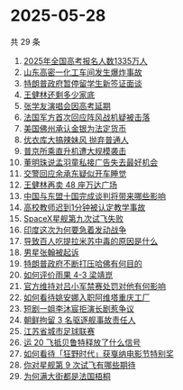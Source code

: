 # 2025-05-28

共 29 条

<!-- BEGIN -->
<!-- 最后更新时间 Wed May 28 2025 16:29:13 GMT+0800 (China Standard Time) -->

1. [2025年全国高考报名人数1335万人](https://www.zhihu.com/search?q=2025%E5%B9%B4%E5%85%A8%E5%9B%BD%E9%AB%98%E8%80%83%E6%8A%A5%E5%90%8D%E4%BA%BA%E6%95%B01335%E4%B8%87%E4%BA%BA)
1. [山东高密一化工车间发生爆炸事故](https://www.zhihu.com/search?q=%E5%B1%B1%E4%B8%9C%E9%AB%98%E5%AF%86%E4%B8%80%E5%8C%96%E5%B7%A5%E8%BD%A6%E9%97%B4%E5%8F%91%E7%94%9F%E7%88%86%E7%82%B8%E4%BA%8B%E6%95%85)
1. [特朗普政府暂停留学生新签证面谈](https://www.zhihu.com/search?q=%E7%89%B9%E6%9C%97%E6%99%AE%E6%94%BF%E5%BA%9C%E6%9A%82%E5%81%9C%E7%95%99%E5%AD%A6%E7%94%9F%E6%96%B0%E7%AD%BE%E8%AF%81%E9%9D%A2%E8%B0%88)
1. [王健林还剩多少家底](https://www.zhihu.com/search?q=%E7%8E%8B%E5%81%A5%E6%9E%97%E8%BF%98%E5%89%A9%E5%A4%9A%E5%B0%91%E5%AE%B6%E5%BA%95)
1. [张学友演唱会因高考延期](https://www.zhihu.com/search?q=%E5%BC%A0%E5%AD%A6%E5%8F%8B%E6%BC%94%E5%94%B1%E4%BC%9A%E5%9B%A0%E9%AB%98%E8%80%83%E5%BB%B6%E6%9C%9F)
1. [法国军方首次回应阵风战机疑被击落](https://www.zhihu.com/search?q=%E6%B3%95%E5%9B%BD%E5%86%9B%E6%96%B9%E9%A6%96%E6%AC%A1%E5%9B%9E%E5%BA%94%E9%98%B5%E9%A3%8E%E6%88%98%E6%9C%BA%E7%96%91%E8%A2%AB%E5%87%BB%E8%90%BD)
1. [美国佛州承认金银为法定货币](https://www.zhihu.com/search?q=%E7%BE%8E%E5%9B%BD%E4%BD%9B%E5%B7%9E%E6%89%BF%E8%AE%A4%E9%87%91%E9%93%B6%E4%B8%BA%E6%B3%95%E5%AE%9A%E8%B4%A7%E5%B8%81)
1. [优衣库大搞辣妹风 抛弃普通人](https://www.zhihu.com/search?q=%E4%BC%98%E8%A1%A3%E5%BA%93%E5%A4%A7%E6%90%9E%E8%BE%A3%E5%A6%B9%E9%A3%8E%20%E6%8A%9B%E5%BC%83%E6%99%AE%E9%80%9A%E4%BA%BA)
1. [普京所乘直升机遭大规模袭击](https://www.zhihu.com/search?q=%E6%99%AE%E4%BA%AC%E6%89%80%E4%B9%98%E7%9B%B4%E5%8D%87%E6%9C%BA%E9%81%AD%E5%A4%A7%E8%A7%84%E6%A8%A1%E8%A2%AD%E5%87%BB)
1. [董明珠说孟羽童私接广告失去最好机会](https://www.zhihu.com/search?q=%E8%91%A3%E6%98%8E%E7%8F%A0%E8%AF%B4%E5%AD%9F%E7%BE%BD%E7%AB%A5%E7%A7%81%E6%8E%A5%E5%B9%BF%E5%91%8A%E5%A4%B1%E5%8E%BB%E6%9C%80%E5%A5%BD%E6%9C%BA%E4%BC%9A)
1. [交警回应余承东疑似开车睡觉](https://www.zhihu.com/search?q=%E4%BA%A4%E8%AD%A6%E5%9B%9E%E5%BA%94%E4%BD%99%E6%89%BF%E4%B8%9C%E7%96%91%E4%BC%BC%E5%BC%80%E8%BD%A6%E7%9D%A1%E8%A7%89)
1. [王健林再卖 48 座万达广场](https://www.zhihu.com/search?q=%E7%8E%8B%E5%81%A5%E6%9E%97%E5%86%8D%E5%8D%96%2048%20%E5%BA%A7%E4%B8%87%E8%BE%BE%E5%B9%BF%E5%9C%BA)
1. [中国与东盟十国完成谈判将带来哪些影响](https://www.zhihu.com/search?q=%E4%B8%AD%E5%9B%BD%E4%B8%8E%E4%B8%9C%E7%9B%9F%E5%8D%81%E5%9B%BD%E5%AE%8C%E6%88%90%E8%B0%88%E5%88%A4%E5%B0%86%E5%B8%A6%E6%9D%A5%E5%93%AA%E4%BA%9B%E5%BD%B1%E5%93%8D)
1. [高校教师迟到1分钟被认定教学事故](https://www.zhihu.com/search?q=%E9%AB%98%E6%A0%A1%E6%95%99%E5%B8%88%E8%BF%9F%E5%88%B01%E5%88%86%E9%92%9F%E8%A2%AB%E8%AE%A4%E5%AE%9A%E6%95%99%E5%AD%A6%E4%BA%8B%E6%95%85)
1. [SpaceX星舰第九次试飞失败](https://www.zhihu.com/search?q=SpaceX%E6%98%9F%E8%88%B0%E7%AC%AC%E4%B9%9D%E6%AC%A1%E8%AF%95%E9%A3%9E%E5%A4%B1%E8%B4%A5)
1. [印度这次为何要急着发动战争](https://www.zhihu.com/search?q=%E5%8D%B0%E5%BA%A6%E8%BF%99%E6%AC%A1%E4%B8%BA%E4%BD%95%E8%A6%81%E6%80%A5%E7%9D%80%E5%8F%91%E5%8A%A8%E6%88%98%E4%BA%89)
1. [导致百人吃提拉米苏中毒的原因是什么](https://www.zhihu.com/search?q=%E5%AF%BC%E8%87%B4%E7%99%BE%E4%BA%BA%E5%90%83%E6%8F%90%E6%8B%89%E7%B1%B3%E8%8B%8F%E4%B8%AD%E6%AF%92%E7%9A%84%E5%8E%9F%E5%9B%A0%E6%98%AF%E4%BB%80%E4%B9%88)
1. [男星张翰被起诉](https://www.zhihu.com/search?q=%E7%94%B7%E6%98%9F%E5%BC%A0%E7%BF%B0%E8%A2%AB%E8%B5%B7%E8%AF%89)
1. [特朗普政府不断打压哈佛有何目的](https://www.zhihu.com/search?q=%E7%89%B9%E6%9C%97%E6%99%AE%E6%94%BF%E5%BA%9C%E4%B8%8D%E6%96%AD%E6%89%93%E5%8E%8B%E5%93%88%E4%BD%9B%E6%9C%89%E4%BD%95%E7%9B%AE%E7%9A%84)
1. [如何评价雨果 4-3 梁靖崑](https://www.zhihu.com/search?q=%E5%A6%82%E4%BD%95%E8%AF%84%E4%BB%B7%E9%9B%A8%E6%9E%9C%204-3%20%E6%A2%81%E9%9D%96%E5%B4%91)
1. [官方维持对吕小军禁赛处罚对他有何影响](https://www.zhihu.com/search?q=%E5%AE%98%E6%96%B9%E7%BB%B4%E6%8C%81%E5%AF%B9%E5%90%95%E5%B0%8F%E5%86%9B%E7%A6%81%E8%B5%9B%E5%A4%84%E7%BD%9A%E5%AF%B9%E4%BB%96%E6%9C%89%E4%BD%95%E5%BD%B1%E5%93%8D)
1. [如何看待姚安娜入职阿维塔重庆工厂](https://www.zhihu.com/search?q=%E5%A6%82%E4%BD%95%E7%9C%8B%E5%BE%85%E5%A7%9A%E5%AE%89%E5%A8%9C%E5%85%A5%E8%81%8C%E9%98%BF%E7%BB%B4%E5%A1%94%E9%87%8D%E5%BA%86%E5%B7%A5%E5%8E%82)
1. [短剧一姐李沐宸拒演长剧惹争议](https://www.zhihu.com/search?q=%E7%9F%AD%E5%89%A7%E4%B8%80%E5%A7%90%E6%9D%8E%E6%B2%90%E5%AE%B8%E6%8B%92%E6%BC%94%E9%95%BF%E5%89%A7%E6%83%B9%E4%BA%89%E8%AE%AE)
1. [朝鲜拘留 3 名驱逐舰事故责任人](https://www.zhihu.com/search?q=%E6%9C%9D%E9%B2%9C%E6%8B%98%E7%95%99%203%20%E5%90%8D%E9%A9%B1%E9%80%90%E8%88%B0%E4%BA%8B%E6%95%85%E8%B4%A3%E4%BB%BB%E4%BA%BA)
1. [江苏省城市足球联赛](https://www.zhihu.com/search?q=%E6%B1%9F%E8%8B%8F%E7%9C%81%E5%9F%8E%E5%B8%82%E8%B6%B3%E7%90%83%E8%81%94%E8%B5%9B)
1. [运 20 飞抵贝鲁特释放了什么信号](https://www.zhihu.com/search?q=%E8%BF%90%2020%20%E9%A3%9E%E6%8A%B5%E8%B4%9D%E9%B2%81%E7%89%B9%E9%87%8A%E6%94%BE%E4%BA%86%E4%BB%80%E4%B9%88%E4%BF%A1%E5%8F%B7)
1. [如何看待「狂野时代」获戛纳电影节特别奖](https://www.zhihu.com/search?q=%E5%A6%82%E4%BD%95%E7%9C%8B%E5%BE%85%E3%80%8C%E7%8B%82%E9%87%8E%E6%97%B6%E4%BB%A3%E3%80%8D%E8%8E%B7%E6%88%9B%E7%BA%B3%E7%94%B5%E5%BD%B1%E8%8A%82%E7%89%B9%E5%88%AB%E5%A5%96)
1. [你对星舰第 9 次试飞有哪些期待](https://www.zhihu.com/search?q=%E4%BD%A0%E5%AF%B9%E6%98%9F%E8%88%B0%E7%AC%AC%209%20%E6%AC%A1%E8%AF%95%E9%A3%9E%E6%9C%89%E5%93%AA%E4%BA%9B%E6%9C%9F%E5%BE%85)
1. [为何满大街都是法国梧桐](https://www.zhihu.com/search?q=%E4%B8%BA%E4%BD%95%E6%BB%A1%E5%A4%A7%E8%A1%97%E9%83%BD%E6%98%AF%E6%B3%95%E5%9B%BD%E6%A2%A7%E6%A1%90)

<!-- END -->
